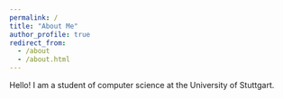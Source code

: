 ```yaml
---
permalink: /
title: "About Me"
author_profile: true
redirect_from:
  - /about
  - /about.html
---
```


Hello! I am a student of computer science at the University of Stuttgart.

